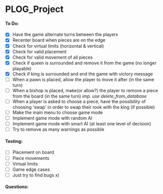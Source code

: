 # PLOG_Project

#### To Do:
 - [x] Have the game alternate turns between the players
 - [x] Recenter board when pieces are on the edge
 - [x] Check for virtual limits (horizontal & vertical)
 - [x] Check for valid placement
 - [x] Check for valid movement of all pieces
 - [x] Check if queen is surrounded and remove it from the game (no longer playable)
 - [x] Check if king is surrounded and end the game with victory message
 - [ ] When a pawn is placed, allow the player to move it after (in the same turn)
 - [ ] When a bishop is placed, make(or allow?) the player to remove a piece from the board (in the same turn) *imp. use delete_from_database*
 - [ ] When a player is asked to choose a piece, have the possibility of choosing 'swap' in order to swap their rook with the king (if possible)
 - [ ] Make the main menu to choose game mode
 - [ ] Implement game mode with random AI
 - [ ] Implement game mode with smart AI (at least one level of decision)
 - [ ] Try to remove as many warnings as possible

#### Testing:
 - [ ] Placement on board
 - [ ] Piece movements
 - [ ] Virtual limits
 - [ ] Game edge cases
 - [ ] Just try to find bugs x)

#### Questions:
